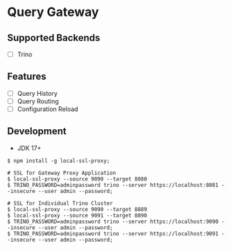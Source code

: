 # Query Gateway

## Supported Backends

- [ ] Trino

## Features

- [ ] Query History
- [ ] Query Routing
- [ ] Configuration Reload 

## Development

* JDK 17+

```
$ npm install -g local-ssl-proxy;

# SSL for Gateway Proxy Application 
$ local-ssl-proxy --source 9090 --target 8080
$ TRINO_PASSWORD=adminpassword trino --server https://localhost:8081 --insecure --user admin --password;

# SSL for Individual Trino Cluster
$ local-ssl-proxy --source 9090 --target 8889
$ local-ssl-proxy --source 9091 --target 8890
$ TRINO_PASSWORD=adminpassword trino --server https://localhost:9090 --insecure --user admin --password;
$ TRINO_PASSWORD=adminpassword trino --server https://localhost:9091 --insecure --user admin --password;
```